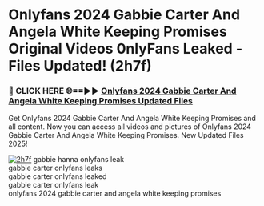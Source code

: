 # Onlyfans 2024 Gabbie Carter And Angela White Keeping Promises Original Videos 0nlyFans Leaked - Files Updated! (2h7f)

<h3>🔴 CLICK HERE 🌐==►► <a href="https://tinyurl.com/ms9xzufz" rel="nofollow">Onlyfans 2024 Gabbie Carter And Angela White Keeping Promises Updated Files</a></h3>

Get Onlyfans 2024 Gabbie Carter And Angela White Keeping Promises and all content. Now you can access all videos and pictures of Onlyfans 2024 Gabbie Carter And Angela White Keeping Promises. New Updated Files 2025!

[![2h7f](https://i.imgur.com/PQ7UWWw.gif)](https://tinyurl.com/ms9xzufz)
gabbie hanna onlyfans leak<br>
gabbie carter onlyfans leaks<br>
gabbie carter onlyfans leaked<br>
gabbie carter onlyfans leak<br>
onlyfans 2024 gabbie carter and angela white keeping promises